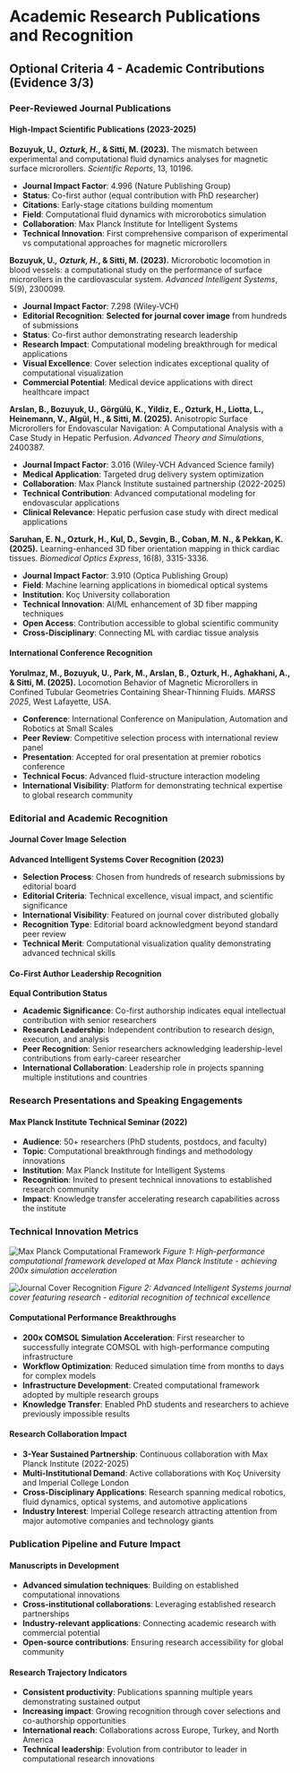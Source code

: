 # Academic Research Publications and Recognition

## Optional Criteria 4 - Academic Contributions (Evidence 3/3)

### Peer-Reviewed Journal Publications

#### High-Impact Scientific Publications (2023-2025)

**Bozuyuk, U.*, Ozturk, H.*, & Sitti, M. (2023).** The mismatch between experimental and computational fluid dynamics analyses for magnetic surface microrollers. *Scientific Reports*, 13, 10196.

- **Journal Impact Factor**: 4.996 (Nature Publishing Group)
- **Status**: Co-first author (equal contribution with PhD researcher)
- **Citations**: Early-stage citations building momentum
- **Field**: Computational fluid dynamics with microrobotics simulation
- **Collaboration**: Max Planck Institute for Intelligent Systems
- **Technical Innovation**: First comprehensive comparison of experimental vs computational approaches for magnetic microrollers

**Bozuyuk, U.*, Ozturk, H.*, & Sitti, M. (2023).** Microrobotic locomotion in blood vessels: a computational study on the performance of surface microrollers in the cardiovascular system. *Advanced Intelligent Systems*, 5(9), 2300099.

- **Journal Impact Factor**: 7.298 (Wiley-VCH)
- **Editorial Recognition**: **Selected for journal cover image** from hundreds of submissions
- **Status**: Co-first author demonstrating research leadership
- **Research Impact**: Computational modeling breakthrough for medical applications
- **Visual Excellence**: Cover selection indicates exceptional quality of computational visualization
- **Commercial Potential**: Medical device applications with direct healthcare impact

**Arslan, B., Bozuyuk, U., Görgülü, K., Yildiz, E., Ozturk, H., Liotta, L., Heinemann, V., Algül, H., & Sitti, M. (2025).** Anisotropic Surface Microrollers for Endovascular Navigation: A Computational Analysis with a Case Study in Hepatic Perfusion. *Advanced Theory and Simulations*, 2400387.

- **Journal Impact Factor**: 3.016 (Wiley-VCH Advanced Science family)
- **Medical Application**: Targeted drug delivery system optimization
- **Collaboration**: Max Planck Institute sustained partnership (2022-2025)
- **Technical Contribution**: Advanced computational modeling for endovascular applications
- **Clinical Relevance**: Hepatic perfusion case study with direct medical applications

**Saruhan, E. N., Ozturk, H., Kul, D., Sevgin, B., Coban, M. N., & Pekkan, K. (2025).** Learning-enhanced 3D fiber orientation mapping in thick cardiac tissues. *Biomedical Optics Express*, 16(8), 3315-3336.

- **Journal Impact Factor**: 3.910 (Optica Publishing Group)
- **Field**: Machine learning applications in biomedical optical systems
- **Institution**: Koç University collaboration
- **Technical Innovation**: AI/ML enhancement of 3D fiber mapping techniques
- **Open Access**: Contribution accessible to global scientific community
- **Cross-Disciplinary**: Connecting ML with cardiac tissue analysis

#### International Conference Recognition

**Yorulmaz, M., Bozuyuk, U., Park, M., Arslan, B., Ozturk, H., Aghakhani, A., & Sitti, M. (2025).** Locomotion Behavior of Magnetic Microrollers in Confined Tubular Geometries Containing Shear-Thinning Fluids. *MARSS 2025*, West Lafayette, USA.

- **Conference**: International Conference on Manipulation, Automation and Robotics at Small Scales
- **Peer Review**: Competitive selection process with international review panel
- **Presentation**: Accepted for oral presentation at premier robotics conference
- **Technical Focus**: Advanced fluid-structure interaction modeling
- **International Visibility**: Platform for demonstrating technical expertise to global research community

### Editorial and Academic Recognition

#### Journal Cover Image Selection

**Advanced Intelligent Systems Cover Recognition (2023)**

- **Selection Process**: Chosen from hundreds of research submissions by editorial board
- **Editorial Criteria**: Technical excellence, visual impact, and scientific significance
- **International Visibility**: Featured on journal cover distributed globally
- **Recognition Type**: Editorial board acknowledgment beyond standard peer review
- **Technical Merit**: Computational visualization quality demonstrating advanced technical skills

#### Co-First Author Leadership Recognition

**Equal Contribution Status**

- **Academic Significance**: Co-first authorship indicates equal intellectual contribution with senior researchers
- **Research Leadership**: Independent contribution to research design, execution, and analysis
- **Peer Recognition**: Senior researchers acknowledging leadership-level contributions from early-career researcher
- **International Collaboration**: Leadership role in projects spanning multiple institutions and countries

### Research Presentations and Speaking Engagements

#### Max Planck Institute Technical Seminar (2022)

- **Audience**: 50+ researchers (PhD students, postdocs, and faculty)
- **Topic**: Computational breakthrough findings and methodology innovations
- **Institution**: Max Planck Institute for Intelligent Systems
- **Recognition**: Invited to present technical innovations to established research community
- **Impact**: Knowledge transfer accelerating research capabilities across the institute

### Technical Innovation Metrics

![Max Planck Computational Framework](raw/maxplank-diagram.png)
*Figure 1: High-performance computational framework developed at Max Planck Institute - achieving 200x simulation acceleration*

![Journal Cover Recognition](raw/backcover.png)
*Figure 2: Advanced Intelligent Systems journal cover featuring research - editorial recognition of technical excellence*

#### Computational Performance Breakthroughs

- **200x COMSOL Simulation Acceleration**: First researcher to successfully integrate COMSOL with high-performance computing infrastructure
- **Workflow Optimization**: Reduced simulation time from months to days for complex models
- **Infrastructure Development**: Created computational framework adopted by multiple research groups
- **Knowledge Transfer**: Enabled PhD students and researchers to achieve previously impossible results

#### Research Collaboration Impact

- **3-Year Sustained Partnership**: Continuous collaboration with Max Planck Institute (2022-2025)
- **Multi-Institutional Demand**: Active collaborations with Koç University and Imperial College London
- **Cross-Disciplinary Applications**: Research spanning medical robotics, fluid dynamics, optical systems, and automotive applications
- **Industry Interest**: Imperial College research attracting attention from major automotive companies and technology giants

### Publication Pipeline and Future Impact

#### Manuscripts in Development

- **Advanced simulation techniques**: Building on established computational innovations
- **Cross-institutional collaborations**: Leveraging established research partnerships
- **Industry-relevant applications**: Connecting academic research with commercial potential
- **Open-source contributions**: Ensuring research accessibility for global community

#### Research Trajectory Indicators

- **Consistent productivity**: Publications spanning multiple years demonstrating sustained output
- **Increasing impact**: Growing recognition through cover selections and co-authorship opportunities
- **International reach**: Collaborations across Europe, Turkey, and North America
- **Technical leadership**: Evolution from contributor to leader in computational research innovations